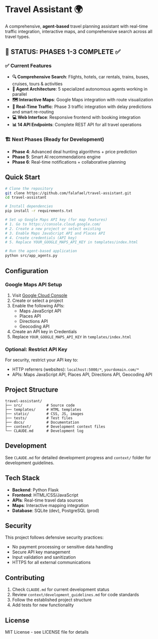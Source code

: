 # Travel Assistant 🌍

A comprehensive, **agent-based** travel planning assistant with real-time traffic integration, interactive maps, and comprehensive search across all travel types.

## 🚀 **STATUS: PHASES 1-3 COMPLETE** ✅

### ✅ **Current Features**
- **🔍 Comprehensive Search**: Flights, hotels, car rentals, trains, buses, cruises, tours & activities
- **🤖 Agent Architecture**: 5 specialized autonomous agents working in parallel  
- **🗺️ Interactive Maps**: Google Maps integration with route visualization
- **🚦 Real-Time Traffic**: Phase 3 traffic integration with delay predictions and smart re-routing
- **💻 Web Interface**: Responsive frontend with booking integration
- **📊 14 API Endpoints**: Complete REST API for all travel operations

### 🏗️ **Next Phases** (Ready for Development)
- **Phase 4**: Advanced deal hunting algorithms + price prediction
- **Phase 5**: Smart AI recommendations engine  
- **Phase 6**: Real-time notifications + collaborative planning

## Quick Start

```bash
# Clone the repository  
git clone https://github.com/falafael/travel-assistant.git
cd travel-assistant

# Install dependencies
pip install -r requirements.txt

# Set up Google Maps API key (for map features)
# 1. Go to https://console.cloud.google.com/
# 2. Create a new project or select existing
# 3. Enable Maps JavaScript API and Places API
# 4. Create credentials (API key)
# 5. Replace YOUR_GOOGLE_MAPS_API_KEY in templates/index.html

# Run the agent-based application
python src/app_agents.py
```

## Configuration

### Google Maps API Setup
1. Visit [Google Cloud Console](https://console.cloud.google.com/)
2. Create or select a project
3. Enable the following APIs:
   - Maps JavaScript API
   - Places API  
   - Directions API
   - Geocoding API
4. Create an API key in Credentials
5. Replace `YOUR_GOOGLE_MAPS_API_KEY` in `templates/index.html`

### Optional: Restrict API Key
For security, restrict your API key to:
- HTTP referrers (websites): `localhost:5000/*`, `yourdomain.com/*`
- APIs: Maps JavaScript API, Places API, Directions API, Geocoding API

## Project Structure

```
travel-assistant/
├── src/           # Source code
├── templates/     # HTML templates
├── static/        # CSS, JS, images
├── tests/         # Test files
├── docs/          # Documentation
├── context/       # Development context files
└── CLAUDE.md      # Development log
```

## Development

See `CLAUDE.md` for detailed development progress and `context/` folder for development guidelines.

## Tech Stack

- **Backend**: Python Flask
- **Frontend**: HTML/CSS/JavaScript
- **APIs**: Real-time travel data sources
- **Maps**: Interactive mapping integration
- **Database**: SQLite (dev), PostgreSQL (prod)

## Security

This project follows defensive security practices:
- No payment processing or sensitive data handling
- Secure API key management
- Input validation and sanitization
- HTTPS for all external communications

## Contributing

1. Check `CLAUDE.md` for current development status
2. Review `context/development_guidelines.md` for code standards
3. Follow the established project structure
4. Add tests for new functionality

## License

MIT License - see LICENSE file for details